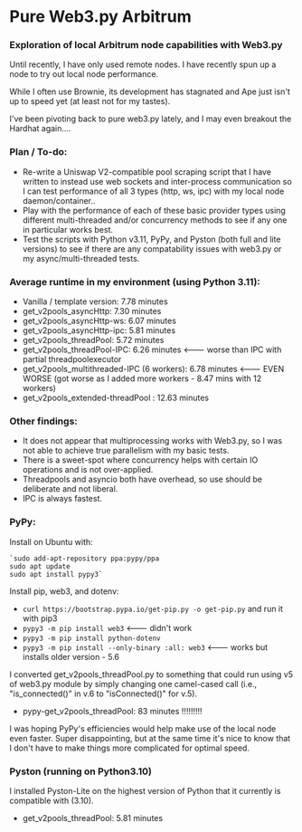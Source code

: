 # Pure Web3.py Arbitrum
### Exploration of local Arbitrum node capabilities with Web3.py

Until recently, I have only used remote nodes.  I have recently spun up a node to try out local node performance.

While I often use Brownie, its development has stagnated and Ape just isn't up to speed yet (at least not for my tastes).

I've been pivoting back to pure web3.py lately, and I may even breakout the Hardhat again....

###  Plan / To-do:

* Re-write a Uniswap V2-compatible pool scraping script that I have written to instead use web sockets and inter-process communication so I can test performance of all 3 types (http, ws, ipc) with my local node daemon/container..
* Play with the performance of each of these basic provider types using different multi-threaded and/or concurrency methods to see if any one in particular works best.
* Test the scripts with Python v3.11, PyPy, and Pyston (both full and lite versions) to see if there are any compatability issues with web3.py or my async/multi-threaded tests.

### Average runtime in my environment (using Python 3.11):

* Vanilla / template version:                   7.78 minutes
* get_v2pools_asyncHttp:                        7.30 minutes
* get_v2pools_asyncHttp-ws:                     6.07 minutes
* get_v2pools_asyncHttp-ipc:                    5.81 minutes
* get_v2pools_threadPool:                       5.72 minutes
* get_v2pools_threadPool-IPC:                   6.26 minutes <--- worse than IPC with partial threadpoolexecutor
* get_v2pools_multithreaded-IPC (6 workers):    6.78 minutes <--- EVEN WORSE (got worse as I added more workers - 8.47 mins with 12 workers)
* get_v2pools_extended-threadPool :             12.63 minutes


### Other findings:

* It does not appear that multiprocessing works with Web3.py, so I was not able to achieve true parallelism with my basic tests.
* There is a sweet-spot where concurrency helps with certain IO operations and is not over-applied.
* Threadpools and asyncio both have overhead, so use should be deliberate and not liberal.
* IPC is always fastest.

### PyPy:

Install on Ubuntu with:

    `sudo add-apt-repository ppa:pypy/ppa
    sudo apt update
    sudo apt install pypy3`

Install pip, web3, and dotenv:
* `curl https://bootstrap.pypa.io/get-pip.py -o get-pip.py` and run it with pip3
* `pypy3 -m pip install web3` <--- didn't work
* `pypy3 -m pip install python-dotenv`
* `pypy3 -m pip install --only-binary :all: web3` <--- works but installs older version - 5.6

I converted get_v2pools_threadPool.py to something that could run using v5 of web3.py module by simply changing one camel-cased call (i.e., "is_connected()" in v.6 to "isConnected()" for v.5).

* pypy-get_v2pools_threadPool:                83 minutes  !!!!!!!!!

I was hoping PyPy's efficiencies would help make use of the local node even faster.  Super disappointing, but at the same time it's nice to know that I don't have to make things more complicated for optimal speed.

### Pyston (running on Python3.10)

I installed Pyston-Lite on the highest version of Python that it currently is compatible with (3.10).

* get_v2pools_threadPool:                       5.81 minutes
